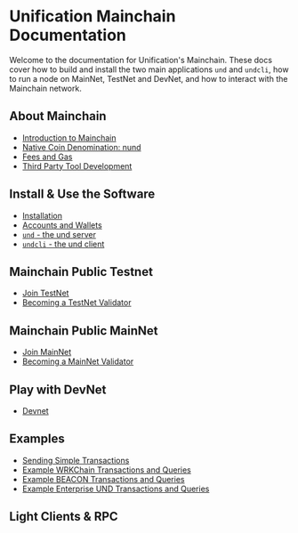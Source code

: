 # Unification Mainchain Documentation

Welcome to the documentation for Unification's Mainchain. These docs
cover how to build and install the two main applications `und` and `undcli`,
how to run a node on MainNet, TestNet and DevNet, and how to interact with the Mainchain network.

## About Mainchain

- [Introduction to Mainchain](about-mainchain.md)
- [Native Coin Denomination: nund](denomination.md)
- [Fees and Gas](fees-and-gas.md)
- [Third Party Tool Development](third-party.md)

## Install & Use the Software

- [Installation](installation.md)
- [Accounts and Wallets](accounts-wallets.md)
- [`und` - the und server](und-commands.md)
- [`undcli` - the und client](undcli-commands.md)

## Mainchain Public Testnet

- [Join TestNet](join-testnet.md)
- [Becoming a TestNet Validator](become-testnet-validator.md)

## Mainchain Public MainNet

- [Join MainNet](join-mainnet.md)
- [Becoming a MainNet Validator](become-mainnet-validator.md)

## Play with DevNet

- [Devnet](local-devnet.md)

## Examples

- [Sending Simple Transactions](examples/transactions.md)
- [Example WRKChain Transactions and Queries](examples/wrkchain.md)
- [Example BEACON Transactions and Queries](examples/beacon.md)
- [Example Enterprise UND Transactions and Queries](examples/enterprise-und.md)

## Light Clients & RPC

